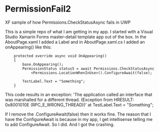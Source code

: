 # PermissionFail2
XF sample of how Permissions.CheckStatusAsync fails in UWP

This is a simple repo of what I am getting in my app. 
I started with a Visual Studio Xamarin Forms master-detail template app out of the box. In the AboutPage.xaml I added a Label and in AboutPage.xaml.cs I added an onAppearing() like this:

        protected override async void OnAppearing()
        {
            base.OnAppearing();
            PermissionStatus status5 = await Permissions.CheckStatusAsync
                <Permissions.LocationWhenInUse>().ConfigureAwait(false);

            TestLabel.Text = "Something";
        }

This code results in an exception:
'The application called an interface that was marshalled for a different thread. (Exception from HRESULT: 0x8001010E (RPC_E_WRONG_THREAD))'
at
TestLabel.Text = "Something";

If I remove the .ConfigureAwait(false) then it works fine. 
The reason that I have the ConfigureAwait is because in my app, I get intellisense telling me to add ConfigureAwait. So I did. And I got the crashing.
